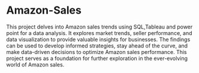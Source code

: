 # Amazon-Sales
This project delves into Amazon sales trends using SQL,Tableau and power point for a data analysis. It explores market trends, seller performance, and data visualization to provide valuable insights for businesses. The findings can be used to develop informed strategies, stay ahead of the curve, and make data-driven decisions to optimize Amazon sales performance. This project serves as a foundation for further exploration in the ever-evolving world of Amazon sales.

